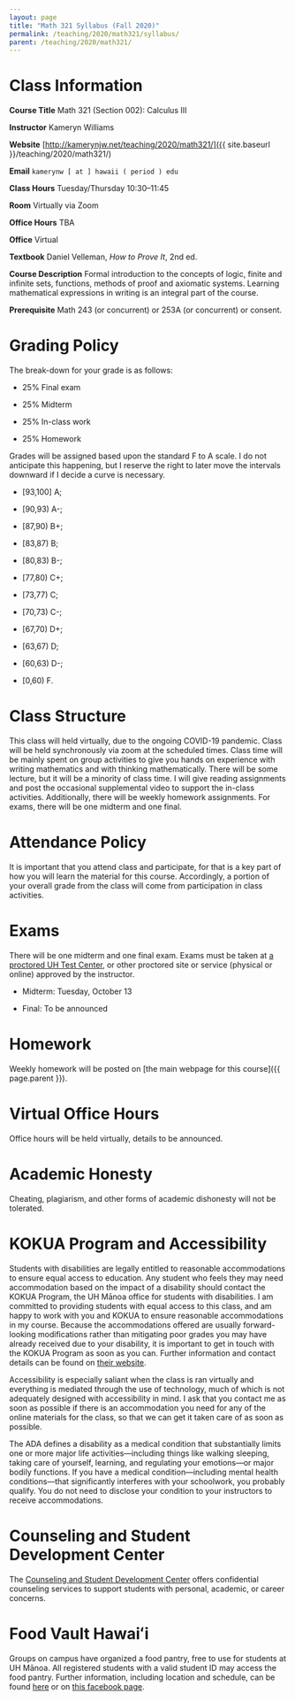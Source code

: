 ```yaml
---
layout: page
title: "Math 321 Syllabus (Fall 2020)"
permalink: /teaching/2020/math321/syllabus/
parent: /teaching/2020/math321/
---
```


Class Information
=====

**Course Title** Math 321 (Section 002): Calculus III

**Instructor** Kameryn Williams

**Website** [http://kamerynjw.net/teaching/2020/math321/]({{ site.baseurl }}/teaching/2020/math321/)

**Email** `kamerynw [ at ] hawaii ( period ) edu`

**Class Hours** Tuesday/Thursday 10:30–11:45

**Room** Virtually via Zoom

**Office Hours** TBA

**Office** Virtual

**Textbook** Daniel Velleman, *How to Prove It*, 2nd ed.

**Course Description** Formal introduction to the concepts of logic, finite and infinite sets, functions, methods of proof and axiomatic systems. Learning mathematical expressions in writing is an integral part of the course.

**Prerequisite** Math 243 (or concurrent) or 253A (or concurrent) or consent.


Grading Policy
=======

The break-down for your grade is as follows:

* 25% Final exam

* 25% Midterm

* 25% In-class work

* 25% Homework

Grades will be assigned based upon the standard F to A scale. I do not anticipate this happening, but I reserve the right to later move the intervals downward if I decide a curve is necessary.

* [93,100] A; 

* [90,93) A-; 

* [87,90) B+; 

* [83,87) B; 

* [80,83) B-; 

* [77,80) C+; 

* [73,77) C; 

* [70,73) C-; 

* [67,70) D+; 

* [63,67) D; 

* [60,63) D-; 

* [0,60) F. 

Class Structure
=====

This class will held virtually, due to the ongoing COVID-19 pandemic. Class will be held synchronously via zoom at the scheduled times. Class time will be mainly spent on group activities to give you hands on experience with writing mathematics and with thinking mathematically. There will be some lecture, but it will be a minority of class time. I will give reading assignments and post the occasional supplemental video to support the in-class activities. Additionally, there will be weekly homework assignments. For exams, there will be one midterm and one final.


Attendance Policy
==========

It is important that you attend class and participate, for that is a key part of how you will learn the material for this course. Accordingly, a portion of your overall grade from the class will come from participation in class activities.

Exams
=====

There will be one midterm and one final exam. Exams must be taken at [a proctored UH Test Center](https://www.uhonline.hawaii.edu/testcenters), or other proctored site or service (physical or online) approved by the instructor.  

* Midterm: Tuesday, October 13

* Final: To be announced


Homework
======

Weekly homework will be posted on [the main webpage for this course]({{ page.parent }}).

Virtual Office Hours
=======

Office hours will be held virtually, details to be announced.


Academic Honesty
========

Cheating, plagiarism, and other forms of academic dishonesty will not be tolerated.


KOKUA Program and Accessibility
=====

Students with disabilities are legally entitled to reasonable accommodations to ensure equal access to education. Any student who feels they may need accommodation based on the impact of a disability should contact the KOKUA Program, the UH Mānoa office for students with disabilities. I am committed to providing students with equal access to this class, and am happy to work with you and KOKUA to ensure reasonable accommodations in my course. Because the accommodations offered are usually forward-looking modifications rather than mitigating poor grades you may have already received due to your disability, it is important to get in touch with the KOKUA Program as soon as you can. Further information and contact details can be found on [their website](http://www.hawaii.edu/kokua/). 

Accessibility is especially saliant when the class is ran virtually and everything is mediated through the use of technology, much of which is not adequately designed with accessibility in mind. I ask that you contact me as soon as possible if there is an accommodation you need for any of the online materials for the class, so that we can get it taken care of as soon as possible.

The ADA defines a disability as a medical condition that substantially limits one or more major life activities—including things like walking sleeping, taking care of yourself, learning, and regulating your emotions—or major bodily functions. If you have a medical condition—including mental health conditions—that significantly interferes with your schoolwork, you probably qualify. You do not need to disclose your condition to your instructors to receive accommodations. 



Counseling and Student Development Center
==========

The [Counseling and Student Development Center](http://www.manoa.hawaii.edu/counseling/) offers confidential counseling services to support students with personal, academic, or career concerns. 


Food Vault Hawaiʻi
====

Groups on campus have organized a food pantry, free to use for students at UH Mānoa. All registered students with a valid student ID may access the food pantry. Further information, including location and schedule, can be found [here](https://www.hawaii.edu/news/2018/11/30/manoa-food-pantry/) or on [this facebook page](https://www.facebook.com/foodvaulthawaii/).

